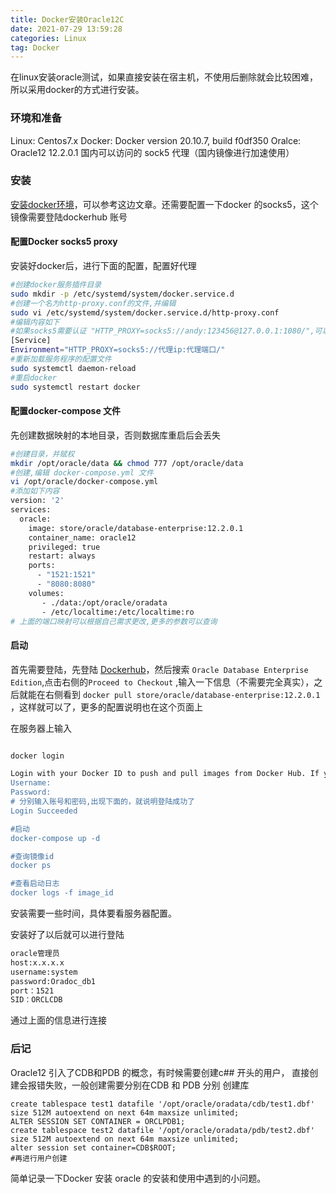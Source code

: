 ```yaml
---
title: Docker安装Oracle12C
date: 2021-07-29 13:59:28
categories: Linux
tag: Docker
---
```

在linux安装oracle测试，如果直接安装在宿主机，不使用后删除就会比较困难，所以采用docker的方式进行安装。<!--more-->

### 环境和准备
Linux: Centos7.x
Docker: Docker version 20.10.7, build f0df350
Oralce: Oracle12 12.2.0.1
国内可以访问的 sock5 代理（国内镜像进行加速使用）
### 安装
[安装docker环境](https://blog.searchinfogo.com/2019/06/25/centos7-docker-install-tutorial/)，可以参考这边文章。还需要配置一下docker 的socks5，这个镜像需要登陆dockerhub 账号
#### 配置Docker socks5 proxy
安装好docker后，进行下面的配置，配置好代理
```bash
#创建docker服务插件目录
sudo mkdir -p /etc/systemd/system/docker.service.d
#创建一个名为http-proxy.conf的文件,并编辑
sudo vi /etc/systemd/system/docker.service.d/http-proxy.conf 
#编辑内容如下
#如果socks5需要认证 "HTTP_PROXY=socks5://andy:123456@127.0.0.1:1080/",可以这么配置
[Service]
Environment="HTTP_PROXY=socks5://代理ip:代理端口/"
#重新加载服务程序的配置文件
sudo systemctl daemon-reload
#重启docker
sudo systemctl restart docker
```
#### 配置docker-compose 文件
先创建数据映射的本地目录，否则数据库重启后会丢失
```bash
#创建目录，并赋权
mkdir /opt/oracle/data && chmod 777 /opt/oracle/data
#创建,编辑 docker-compose.yml 文件
vi /opt/oracle/docker-compose.yml
#添加如下内容
version: '2'
services:
  oracle:
    image: store/oracle/database-enterprise:12.2.0.1
    container_name: oracle12
    privileged: true
    restart: always
    ports:
      - "1521:1521"
      - "8080:8080"
    volumes:
       - ./data:/opt/oracle/oradata
       - /etc/localtime:/etc/localtime:ro
# 上面的端口映射可以根据自己需求更改,更多的参数可以查询
```

#### 启动 
首先需要登陆，先登陆 [Dockerhub](https://hub.docker.com/)，然后搜索 `Oracle Database Enterprise Edition`,点击右侧的`Proceed to Checkout` ,输入一下信息（不需要完全真实），之后就能在右侧看到 `docker pull store/oracle/database-enterprise:12.2.0.1` ，这样就可以了，更多的配置说明也在这个页面上

在服务器上输入
```bash

docker login

Login with your Docker ID to push and pull images from Docker Hub. If you don't have a Docker ID, head over to https://hub.docker.com to create one.
Username: 
Password:
# 分别输入账号和密码,出现下面的，就说明登陆成功了
Login Succeeded

#启动
docker-compose up -d 

#查询镜像id
docker ps 

#查看启动日志
docker logs -f image_id
```
安装需要一些时间，具体要看服务器配置。

安装好了以后就可以进行登陆

```bash
oracle管理员
host:x.x.x.x
username:system
password:Oradoc_db1
port：1521
SID：ORCLCDB
```
通过上面的信息进行连接

### 后记
Oracle12 引入了CDB和PDB 的概念，有时候需要创建c## 开头的用户， 直接创建会报错失败，一般创建需要分别在CDB  和 PDB 分别 创建库

```
create tablespace test1 datafile '/opt/oracle/oradata/cdb/test1.dbf' size 512M autoextend on next 64m maxsize unlimited;
ALTER SESSION SET CONTAINER = ORCLPDB1;
create tablespace test2 datafile '/opt/oracle/oradata/pdb/test2.dbf' size 512M autoextend on next 64m maxsize unlimited;
alter session set container=CDB$ROOT;  
#再进行用户创建

```
简单记录一下Docker 安装 oracle 的安装和使用中遇到的小问题。








